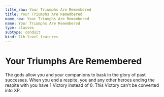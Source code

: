 ```yaml
---
title_raw: Your Triumphs Are Remembered
title: Your Triumphs Are Remembered
name_raw: Your Triumphs Are Remembered
name: Your Triumphs Are Remembered
type: classes
subtype: conduit
kind: 7th-level features
---
```


# Your Triumphs Are Remembered

The gods allow you and your companions to bask in the glory of past successes. When you end a respite, you and any other heroes ending the respite with you have 1 Victory instead of 0. This Victory can't be converted into XP.
